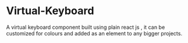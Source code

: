 # Virtual-Keyboard
A virtual keyboard component built using plain react js , it can be customized for colours and added as an element to any bigger projects.
